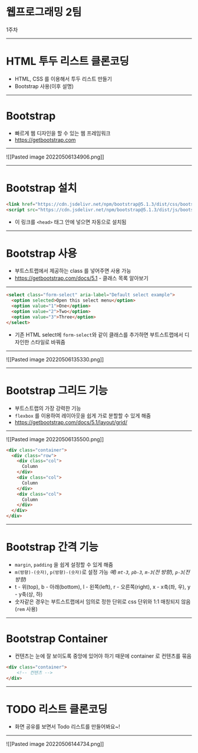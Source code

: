# 웹프로그래밍 2팀
1주차

---
# HTML 투두 리스트 클론코딩
- HTML, CSS 를 이용해서 투두 리스트 만들기
- Bootstrap 사용(이후 설명)
---

# Bootstrap
- 빠르게 웹 디자인을 할 수 있는 웹 프레임워크
- https://getbootstrap.com
---
![[Pasted image 20220506134906.png]]

---
# Bootstrap 설치
```html
<link href="https://cdn.jsdelivr.net/npm/bootstrap@5.1.3/dist/css/bootstrap.min.css" rel="stylesheet" integrity="sha384-1BmE4kWBq78iYhFldvKuhfTAU6auU8tT94WrHftjDbrCEXSU1oBoqyl2QvZ6jIW3" crossorigin="anonymous">
<script src="https://cdn.jsdelivr.net/npm/bootstrap@5.1.3/dist/js/bootstrap.bundle.min.js" integrity="sha384-ka7Sk0Gln4gmtz2MlQnikT1wXgYsOg+OMhuP+IlRH9sENBO0LRn5q+8nbTov4+1p" crossorigin="anonymous"></script>
```
- 이 링크를 `<head>` 태그 안에 넣으면 자동으로 설치됨

---
# Bootstrap 사용
- 부트스트랩에서 제공하는 class 를 넣어주면 사용 가능
- https://getbootstrap.com/docs/5.1 - 클래스 목록 알아보기

---

```html
<select class="form-select" aria-label="Default select example">
  <option selected>Open this select menu</option>
  <option value="1">One</option>
  <option value="2">Two</option>
  <option value="3">Three</option>
</select>
```
- 기존 HTML select에 `form-select`와 같이 클래스를 추가하면 부트스트랩에서 디자인한 스타일로 바꿔줌

---
![[Pasted image 20220506135330.png]]

---
# Bootstrap 그리드 기능
- 부트스트랩의 가장 강력한 기능
- `flexbox` 를 이용하여 레이아웃을 쉽게 가로 분할할 수 있게 해줌
- https://getbootstrap.com/docs/5.1/layout/grid/

---
![[Pasted image 20220506135500.png]]
```html
<div class="container">
  <div class="row">
    <div class="col">
      Column
    </div>
    <div class="col">
      Column
    </div>
    <div class="col">
      Column
    </div>
  </div>
</div>
```

---
# Bootstrap 간격 기능
- `margin`, `padding` 을 쉽게 설정할 수 있게 해줌
- `m(방향)-(숫자)`, `p(방향)-(숫자)`로 설정 가능 _예) `mt-3`, `pb-3`, `m-3`(전 방향), `p-3`(전 방향)_
- t - 위(top), b - 아래(bottom), l - 왼쪽(left), r - 오른쪽(right), x - x축(좌, 우), y - y축(상, 하)
- 숫자같은 경우는 부트스트랩에서 임의로 정한 단위로 css 단위와 1:1 매칭되지 않음(`rem` 사용)
---
# Bootstrap Container
- 컨텐츠는 눈에 잘 보이도록 중앙에 있어야 하기 때문에 container 로 컨텐츠를 묶음
```html
<div class="container">
	<!-- 컨텐츠 -->
</div>
```

---
# TODO 리스트 클론코딩
- 화면 공유를 보면서 Todo 리스트를 만들어봐요~!
---
![[Pasted image 20220506144734.png]]
